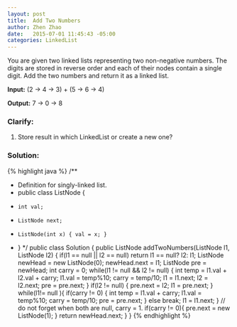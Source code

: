 ```yaml
---
layout: post
title:  Add Two Numbers
author: Zhen Zhao
date:   2015-07-01 11:45:43 -05:00
categories: LinkedList
---
```

You are given two linked lists representing two non-negative numbers. The digits are stored in reverse order and each of their nodes contain a single digit. Add the two numbers and return it as a linked list.

**Input:** (2 -> 4 -> 3) + (5 -> 6 -> 4)

**Output:** 7 -> 0 -> 8

### Clarify:
1. Store result in which LinkedList or create a new one?

### Solution:
{% highlight java %}
/**
 * Definition for singly-linked list.
 * public class ListNode {
 *     int val;
 *     ListNode next;
 *     ListNode(int x) { val = x; }
 * }
 */
public class Solution {
    public ListNode addTwoNumbers(ListNode l1, ListNode l2) {
        if(l1 == null || l2 == null)
            return l1 == null? l2: l1;
        ListNode newHead = new ListNode(0);
        newHead.next = l1;
        ListNode pre = newHead;
        int carry = 0;
        while(l1 != null && l2 != null) {
            int temp = l1.val + l2.val + carry;
            l1.val = temp%10;
            carry = temp/10;
            l1 = l1.next;
            l2 = l2.next;
            pre = pre.next;
        }
        if(l2 != null) {
            pre.next = l2;
            l1 = pre.next;
        }
        while(l1!= null ){
            if(carry != 0) {
                int temp = l1.val + carry;
                l1.val = temp%10;
                carry = temp/10;
                pre = pre.next;
            }
            else
                break;
            l1 = l1.next;
        }
        // do not forget when both are null, carry = 1.
        if(carry != 0){
            pre.next = new ListNode(1);
        }
        return newHead.next;
    }
}
{% endhighlight %}